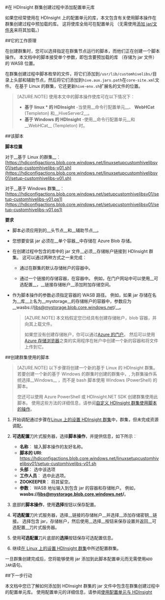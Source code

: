 <properties
pageTitle="将配置单元库 HDInsight 群集创建过程中添加 |Azure"
description="了解如何添加配置单元库 （jar 文件），到 HDInsight 群集，在群集创建过程。"
services="hdinsight"
documentationCenter=""
authors="Blackmist"
manager="jhubbard"
editor="cgronlun"/>

<tags
ms.service="hdinsight"
ms.devlang="na"
ms.topic="article"
ms.tgt_pltfrm="na"
ms.workload="big-data"
ms.date="09/20/2016"
ms.author="larryfr"/>

#<a name="add-hive-libraries-during-hdinsight-cluster-creation"></a>在 HDInsight 群集创建过程中添加配置单元库

如果您经常使用在 HDInsight 上的配置单元的库，本文包含有关使用脚本操作在群集创建过程中预加载的库。 这将使库全局可在配置单元 （无需使用[添加 jar/文件夹](https://cwiki.apache.org/confluence/display/Hive/LanguageManual+Cli)来将其加载。）

##<a name="how-it-works"></a>它的工作原理

在创建群集时，您可以选择指定在群集节点运行的脚本，而他们正在创建一个脚本操作。 本文档中的脚本接受单个参数，即包含要预加载的库 （存储为 jar 文件） 的 WASB 位置。

在群集创建过程中脚本枚举的文件，将它们添加到`/usr/lib/customhivelibs/`目录上头部和辅助节点，然后将它们添加到`hive.aux.jars.path`在`core-site.xml`文件。 在基于 Linux 的群集，它还更新`hive-env.sh`扩展名的文件的位置。

> [AZURE.NOTE] 使用本文中的脚本操作使库可在以下情况下︰
>
> * __基于 linux * 的 HDInsight__ -当使用__命令行配置单元__、 __WebHCat__ (Templeton) 和__HiveServer2__。
> * __基于 Windows 的 HDInsight__ -使用__命令行配置单元__和__WebHCat__ (Templeton) 时。

##<a name="the-script"></a>该脚本

__脚本位置__

对于__基于 Linux 的群集__︰ [https://hdiconfigactions.blob.core.windows.net/linuxsetupcustomhivelibsv01/setup-customhivelibs-v01.sh](https://hdiconfigactions.blob.core.windows.net/linuxsetupcustomhivelibsv01/setup-customhivelibs-v01.sh)

对于__基于 Windows 群集__︰ [https://hdiconfigactions.blob.core.windows.net/setupcustomhivelibsv01/setup-customhivelibs-v01.ps1](https://hdiconfigactions.blob.core.windows.net/setupcustomhivelibsv01/setup-customhivelibs-v01.ps1)

__要求__

* 脚本必须应用到的__头节点__和__辅助节点__。

* 您想要安装 jar 必须在__单个容器__中存储在 Azure Blob 存储。 

* 在创建过程中包含的库中的 jar 文件__必须__存储帐户链接到 HDInsight 群集。 这可以通过两种方式之一来完成︰

    * 通过在群集的默认存储帐户的容器中。
    
    * 通过一个链接的存储容器，在容器中。 例如，在门户网站中可以使用__可选配置__，__链接存储帐户__添加附加存储空间。

* 作为脚本操作的参数必须指定容器的 WASB 路径。 例如，如果 jar 存储在名为__库__上名为__mystorage__的存储帐户的容器中，参数应为__wasbs://libs@mystorage.blob.core.windows.net/__。

    > [AZURE.NOTE] 本文档假定您已经具有创建存储帐户，blob 容器，并向其上载文件。 
    >
    > 如果您没有创建存储帐户，你可以通过[Azure 的门户](https://portal.azure.com)。 然后可以使用[Azure 存储浏览器](http://storageexplorer.com/)之类的实用程序在帐户中创建一个新的容器和将文件上传到它。

##<a name="create-a-cluster-using-the-script"></a>创建群集使用的脚本

> [AZURE.NOTE] 以下步骤将创建一个新的基于 Linux 的 HDInsight 群集。 若要创建一个新的基于 Windows 的群集时创建的群集中，, 为群集操作系统选择__Windows__ ，而不是 bash 脚本使用 Windows (PowerShell) 的脚本。
> 
> 您还可以使用 Azure PowerShell 或 HDInsight.NET SDK 创建群集使用此脚本。 使用这些方法的详细信息，请参阅[自定义 HDInsight 群集使用脚本的操作](hdinsight-hadoop-customize-cluster-linux.md)。

1. 开始调配通过步骤在[Linux 上的设置 HDInsight 群集](hdinsight-hadoop-provision-linux-clusters.md#portal)中，群集，但未完成资源调配。

2. **可选配置**刀片式服务器，选择**脚本操作**，并提供信息，如下所示︰

    * __名称__︰ 输入脚本操作的友好名称。
    * __脚本的 URI__: https://hdiconfigactions.blob.core.windows.net/linuxsetupcustomhivelibsv01/setup-customhivelibs-v01.sh
    * __头部__︰ 选中该选项
    * __工作人员__︰ 选中此选项。
    * __ZOOKEEPER__︰ 将其留空。
    * __参数__︰ WASB 地址输入到包含 jar 的容器和存储帐户。 例如， __wasbs://libs@mystorage.blob.core.windows.net/__。

3. 底部的**脚本操作**，使用**选择**按钮以保存配置。

4. **可选配置**刀片式服务器，选择__链接的存储帐户__并选择__添加存储密钥__链接。 选择包含 jar，存储帐户，然后使用__选择__按钮来保存设置并返回__可选配置__刀片式服务器。

5. 使用**可选配置**刀片底部的**选择**按钮保存可选配置信息。

6. 继续[在 Linux 上的设置 HDInsight 群集](hdinsight-hadoop-provision-linux-clusters.md#portal)中所述配置群集。

一旦群集创建完成后，您将能够使用 jar 添加到此脚本配置单元而无需使用`ADD JAR`语句。

##<a name="next-steps"></a>下一步行动

本文档中您已了解如何添加到 HDInsight 群集的 jar 文件中包含在群集创建过程中的配置单元库。 使用配置单元的详细信息，请参阅[使用配置单元与 HDInsight](hdinsight-use-hive.md)
